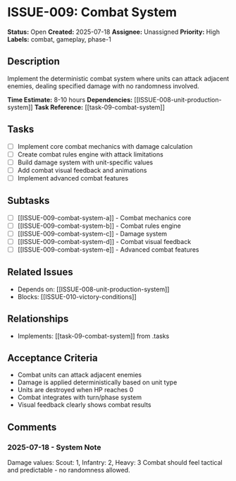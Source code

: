 # ISSUE-009: Combat System

**Status:** Open
**Created:** 2025-07-18
**Assignee:** Unassigned
**Priority:** High
**Labels:** combat, gameplay, phase-1

## Description
Implement the deterministic combat system where units can attack adjacent enemies, dealing specified damage with no randomness involved.

**Time Estimate:** 8-10 hours
**Dependencies:** [[ISSUE-008-unit-production-system]]
**Task Reference:** [[task-09-combat-system]]

## Tasks
- [ ] Implement core combat mechanics with damage calculation
- [ ] Create combat rules engine with attack limitations
- [ ] Build damage system with unit-specific values
- [ ] Add combat visual feedback and animations
- [ ] Implement advanced combat features

## Subtasks
- [ ] [[ISSUE-009-combat-system-a]] - Combat mechanics core
- [ ] [[ISSUE-009-combat-system-b]] - Combat rules engine
- [ ] [[ISSUE-009-combat-system-c]] - Damage system
- [ ] [[ISSUE-009-combat-system-d]] - Combat visual feedback
- [ ] [[ISSUE-009-combat-system-e]] - Advanced combat features

## Related Issues
- Depends on: [[ISSUE-008-unit-production-system]]
- Blocks: [[ISSUE-010-victory-conditions]]

## Relationships
- Implements: [[task-09-combat-system]] from .tasks

## Acceptance Criteria
- Combat units can attack adjacent enemies
- Damage is applied deterministically based on unit type
- Units are destroyed when HP reaches 0
- Combat integrates with turn/phase system
- Visual feedback clearly shows combat results

## Comments
### 2025-07-18 - System Note
Damage values: Scout: 1, Infantry: 2, Heavy: 3
Combat should feel tactical and predictable - no randomness allowed.